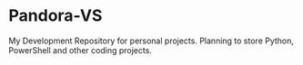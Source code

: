 # Pandora-VS
My Development Repository for personal projects. Planning to store Python, PowerShell and other coding projects.
